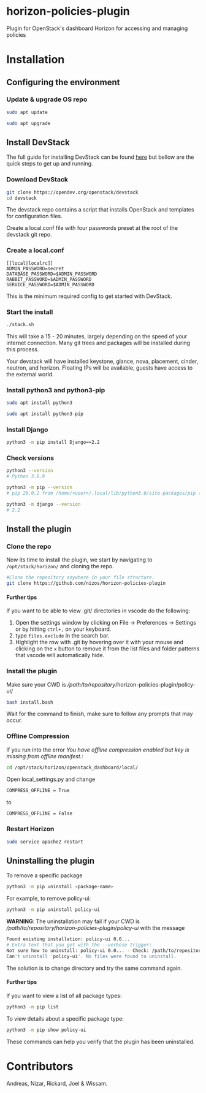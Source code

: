 # horizon-policies-plugin
Plugin for OpenStack's dashboard Horizon for accessing and managing policies

# Installation

## Configuring the environment

### Update & upgrade OS repo
```Bash
sudo apt update
```

```Bash
sudo apt upgrade
```

## Install DevStack
The full guide for installing DevStack can be found [here](https://docs.openstack.org/devstack/train/) but bellow are the quick steps to get up and running.

### Download DevStack

```Bash
git clone https://opendev.org/openstack/devstack
cd devstack
```
The devstack repo contains a script that installs OpenStack and templates for configuration files.

Create a local.conf file with four passwords preset at the root of the devstack git repo.


### Create a local.conf
```Conf
[[local|localrc]]
ADMIN_PASSWORD=secret
DATABASE_PASSWORD=$ADMIN_PASSWORD
RABBIT_PASSWORD=$ADMIN_PASSWORD
SERVICE_PASSWORD=$ADMIN_PASSWORD
```
This is the minimum required config to get started with DevStack.


### Start the install

```Bash
./stack.sh
```
This will take a 15 - 20 minutes, largely depending on the speed of your internet connection. Many git trees and packages will be installed during this process.

Your devstack will have installed keystone, glance, nova, placement, cinder, neutron, and horizon. Floating IPs will be available, guests have access to the external world.

### Install python3 and python3-pip
```Bash
sudo apt install python3
```

```Bash
sudo apt install python3-pip
```

### Install Django
```Bash
python3 -m pip install Django==2.2
```

### Check versions

```Bash
python3 --version
# Python 3.6.9
```

```Bash
python3 -m pip --version
# pip 20.0.2 from /home/<user>/.local/lib/python3.6/site-packages/pip (python 3.6)
```

```Bash
python3 -m django --version
# 2.2
```

## Install the plugin

### Clone the repo
Now its time to install the plugin, we start by navigating  to `/opt/stack/horizon/` and cloning the repo.

```Bash
#Clone the repository anywhere in your file structure.
git clone https://github.com/nizos/horizon-policies-plugin
```

#### Further tips
If you want to be able to view .git/ directories in vscode do the following:

1. Open the settings window by clicking on File -> Preferences -> Settings or by hitting `ctrl+,` on your keyboard.
2. type `files.exclude` in the search bar.
3. Highlight the row with .git by hovering over it with your mouse and clicking on the `x` button to remove it from the list files and folder patterns that vscode will automatically hide.

### Install the plugin

Make sure your CWD is _/path/to/repository_/horizon-policies-plugin/policy-ui/

```Bash
bash install.bash
```

Wait for the command to finish, make sure to follow any prompts that may occur.

### Offline Compression
If you run into the error _You have offline compression enabled but key is missing from offline manifest._:

```Bash
cd /opt/stack/horizon/openstack_dashboard/local/
```

Open local_settings.py and change
```Bash
COMPRESS_OFFLINE = True
```

to
```Bash
COMPRESS_OFFLINE = False
```

### Restart Horizon
```Bash
sudo service apache2 restart
```

## Uninstalling the plugin

To remove a specific package
```Bash
python3 -m pip uninstall <package-name>
```
For example, to remove policy-ui:
```Bash
python3 -m pip uninstall policy-ui
```

**WARNING**: The uninstallation may fail if your CWD is */path/to/repository/horizon-policies-plugin/policy-ui* with the message

```Bash
Found existing installation: policy-ui 0.0...
# Extra text that you get with the --verbose trigger:
Not sure how to uninstall: policy-ui 0.0... - Check: /path/to/repository/horizon-policies-plugin/policy-ui
Can't uninstall 'policy-ui'. No files were found to uninstall.
```

The solution is to change directory and try the same command again.

#### Further tips
If you want to view a list of all package types:
```Bash
python3 -m pip list
```

To view details about a specific package type:
```Bash
python3 -m pip show policy-ui
```

These commands can help you verify that the plugin has been uninstalled.

# Contributors
Andreas, Nizar, Rickard, Joel & Wissam.
